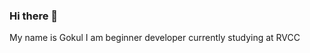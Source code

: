 ### Hi there 👋
My name is Gokul I am beginner developer currently studying at RVCC 

<!--
**agokulram1/agokulram1** is a ✨ _special_ ✨ repository because its `README.md` (this file) appears on your GitHub profile.



- 🔭 I’m currently working on college
- 🌱 I’m currently learning Web development and object oriented programming
